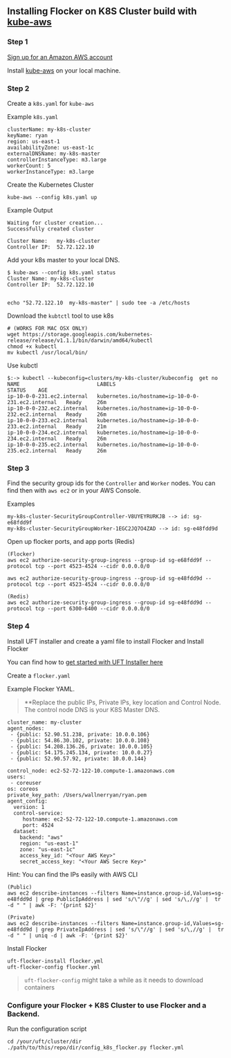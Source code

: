 
## Installing Flocker on K8S Cluster build with [kube-aws](https://coreos.com/kubernetes/docs/latest/kubernetes-on-aws.html)

### Step 1

[Sign up for an Amazon AWS account](https://portal.aws.amazon.com/gp/aws/developer/registration/index.html)

Install [kube-aws](https://coreos.com/kubernetes/docs/latest/kubernetes-on-aws.html) on your local machine.

### Step 2

Create a `k8s.yaml` for `kube-aws`

Example `k8s.yaml`
```
clusterName: my-k8s-cluster
keyName: ryan
region: us-east-1
availabilityZone: us-east-1c
externalDNSName: my-k8s-master
controllerInstanceType: m3.large
workerCount: 5
workerInstanceType: m3.large
```

Create the Kubernetes Cluster
```
kube-aws --config k8s.yaml up
```

Example Output
```
Waiting for cluster creation...
Successfully created cluster

Cluster Name:	my-k8s-cluster
Controller IP:	52.72.122.10
```

Add your k8s master to your local DNS.
```
$ kube-aws --config k8s.yaml status
Cluster Name: my-k8s-cluster
Controller IP:  52.72.122.10


echo "52.72.122.10  my-k8s-master" | sudo tee -a /etc/hosts
```

Download the `kubtctl` tool to use k8s
```
# (WORKS FOR MAC OSX ONLY)
wget https://storage.googleapis.com/kubernetes-release/release/v1.1.1/bin/darwin/amd64/kubectl
chmod +x kubectl
mv kubectl /usr/local/bin/
```

Use kubctl
```
$:-> kubectl --kubeconfig=clusters/my-k8s-cluster/kubeconfig  get no
NAME                         LABELS                                              STATUS    AGE
ip-10-0-0-231.ec2.internal   kubernetes.io/hostname=ip-10-0-0-231.ec2.internal   Ready     26m
ip-10-0-0-232.ec2.internal   kubernetes.io/hostname=ip-10-0-0-232.ec2.internal   Ready     26m
ip-10-0-0-233.ec2.internal   kubernetes.io/hostname=ip-10-0-0-233.ec2.internal   Ready     21m
ip-10-0-0-234.ec2.internal   kubernetes.io/hostname=ip-10-0-0-234.ec2.internal   Ready     26m
ip-10-0-0-235.ec2.internal   kubernetes.io/hostname=ip-10-0-0-235.ec2.internal   Ready     26m
```

### Step 3

Find the security group ids for the `Controller` and `Worker` nodes. You can find then with `aws ec2` or in your AWS Console.

Examples
```
my-k8s-cluster-SecurityGroupController-V8UYEYRURKJB --> id: sg-e68fdd9f
my-k8s-cluster-SecurityGroupWorker-1EGC2JQ7O4ZAD --> id: sg-e48fdd9d
```

Open up flocker ports, and app ports (Redis)
```
(Flocker)
aws ec2 authorize-security-group-ingress --group-id sg-e68fdd9f --protocol tcp --port 4523-4524 --cidr 0.0.0.0/0

aws ec2 authorize-security-group-ingress --group-id sg-e48fdd9d --protocol tcp --port 4523-4524 --cidr 0.0.0.0/0

(Redis)
aws ec2 authorize-security-group-ingress --group-id sg-e48fdd9d --protocol tcp --port 6300-6400 --cidr 0.0.0.0/0
```

### Step 4

Install UFT installer and create a yaml file to install Flocker and Install Flocker

You can find how to [get started with UFT Installer here](https://docs.clusterhq.com/en/1.9.0/labs/installer-getstarted.html)

Create a `flocker.yaml`

Example Flocker YAML. 

> **Replace the public IPs, Private IPs, key location and Control Node. The control node DNS is your K8S Master DNS.

```
cluster_name: my-cluster
agent_nodes:
 - {public: 52.90.51.238, private: 10.0.0.106}
 - {public: 54.86.30.102, private: 10.0.0.108}
 - {public: 54.208.136.26, private: 10.0.0.105}
 - {public: 54.175.245.134, private: 10.0.0.27}
 - {public: 52.90.57.92, private: 10.0.0.144}

control_node: ec2-52-72-122-10.compute-1.amazonaws.com
users:
 - coreuser
os: coreos
private_key_path: /Users/wallnerryan/ryan.pem
agent_config:
  version: 1
  control-service:
     hostname: ec2-52-72-122-10.compute-1.amazonaws.com
     port: 4524
  dataset:
    backend: "aws"
    region: "us-east-1"
    zone: "us-east-1c"
    access_key_id: "<Your AWS Key>"
    secret_access_key: "<Your AWS Secre Key>"
```

Hint: You can find the IPs easily with AWS CLI
```
(Public)
aws ec2 describe-instances --filters Name=instance.group-id,Values=sg-e48fdd9d | grep PublicIpAddress | sed 's/\"//g' | sed 's/\,//g' |  tr -d " " | awk -F: '{print $2}'

(Private)
aws ec2 describe-instances --filters Name=instance.group-id,Values=sg-e48fdd9d | grep PrivateIpAddress | sed 's/\"//g' | sed 's/\,//g' |  tr -d " " | uniq -d | awk -F: '{print $2}'
```

Install Flocker
```
uft-flocker-install flocker.yml
uft-flocker-config flocker.yml
```

> `uft-flocker-config` might take a while as it needs to download containers

### Configure your Flocker + K8S Cluster to use Flocker and a Backend.

Run the configuration script
```
cd /your/uft/cluster/dir
./path/to/this/repo/dir/config_k8s_flocker.py flocker.yml
```
